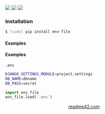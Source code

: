 <!--
https://readme42.com
-->


[![](https://img.shields.io/pypi/v/env-file.svg?maxAge=3600)](https://pypi.org/project/env-file/)
[![](https://img.shields.io/badge/License-Unlicense-blue.svg?longCache=True)](https://unlicense.org/)
[![](https://github.com/andrewp-as-is/env-file.py/workflows/tests42/badge.svg)](https://github.com/andrewp-as-is/env-file.py/actions)

### Installation
```bash
$ [sudo] pip install env-file
```

#### Examples
#### Examples

`.env`
```bash
DJANGO_SETTINGS_MODULE=project.settings
DB_NAME=dbname
DB_PASS=secret
```

```python
import env_file
env_file.load('.env')
```

<p align="center">
    <a href="https://readme42.com/">readme42.com</a>
</p>